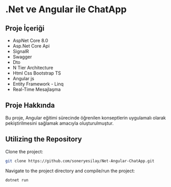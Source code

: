 # .Net ve Angular ile ChatApp 

## Proje İçeriği

- AspNet Core 8.0
- Asp.Net Core Api
- SignalR
- Swagger
- Dto
- N Tier Architecture
- Html Css Bootstrap TS
- Angular js
- Entity Framework - Linq
- Real-Time Mesajlaşma

## Proje Hakkında

Bu proje, Angular eğitimi sürecinde öğrenilen konseptlerin uygulamalı olarak pekiştirilmesini sağlamak amacıyla oluşturulmuştur.

## Utilizing the Repository

Clone the project: 


```bash
git clone https://github.com/soneryesilay/Net-Angular-ChatApp.git
```
Navigate to the project directory and compile/run the project:
```bash
dotnet run
